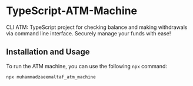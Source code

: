 # TypeScript-ATM-Machine
CLI ATM: TypeScript project for checking balance and making withdrawals via command line interface. Securely manage your funds with ease!


## Installation and Usage

To run the ATM machine, you can use the following `npx` command:

```bash
npx muhammadzaeemaltaf_atm_machine
